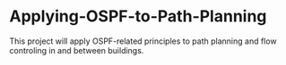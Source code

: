 # Applying-OSPF-to-Path-Planning
This project will apply OSPF-related principles to path planning and flow controling in and between buildings.
